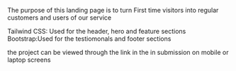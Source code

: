 The purpose of this landing page is to turn First time visitors into regular customers and users of our service

Tailwind CSS: Used for the header, hero and feature sections Bootstrap:Used for the testiomonals and footer sections

the project can be viewed through the link in the in submission on mobile or laptop screens
